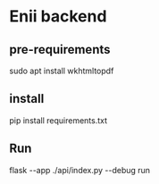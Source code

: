 # Enii backend

## pre-requirements

sudo apt install wkhtmltopdf

## install

pip install requirements.txt

## Run

flask --app ./api/index.py --debug run
